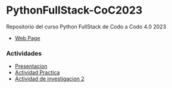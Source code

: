 # PythonFullStack-CoC2023
Repositorio del curso Python FullStack de Codo a Codo 4.0 2023
- [Web Page](https://gabygramajo.github.io/PythonFullStack-CoC2023/)

### Actividades 
- [Presentacion](https://gabygramajo.github.io/PythonFullStack-CoC2023/presentacion/index.html)
- [Actividad Practica](https://gabygramajo.github.io/PythonFullStack-CoC2023/actividad_practica1/index.html)
- [Actividad de investigacion 2](https://gabygramajo.github.io/PythonFullStack-CoC2023/actividadDeInvestigacion/index.html)
